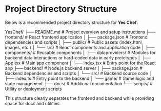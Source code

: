 # Project Directory Structure

Below is a recommended project directory structure for **Yes Chef**:

YesChef/
├── README.md                 # Project overview and setup instructions
├── frontend/                 # React frontend application
│   ├── package.json          # Frontend dependencies and scripts
│   ├── public/               # Public assets (index.html, images, etc.)
│   └── src/                  # React components and application code
│       ├── components/       # Reusable components
│       ├── dataproviders/      # Modules for backend data interactions or hard-coded data in early prototypes
│       ├── App.tsx           # Main app component
│       └── index.tsx         # Entry point for the React app
├── backend/                  # Node.js backend server
│   ├── package.json          # Backend dependencies and scripts
│   └── src/                  # Backend source code
│       ├── index.ts          # Entry point to the backend
│       └── game/             # Game logic and state management
├── docs/                     # Additional documentation
└── scripts/                  # Utility or deployment scripts

This structure clearly separates the frontend and backend while providing space for docs and utilities.
